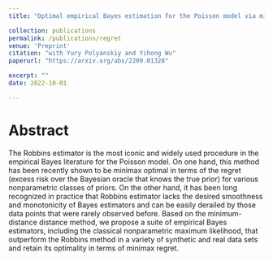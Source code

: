 ```yaml
---
title: "Optimal empirical Bayes estimation for the Poisson model via minimum-distance methods"

collection: publications
permalink: /publications/regret
venue: 'Preprint'
citation: "with Yury Polyanskiy and Yihong Wu"
paperurl: "https://arxiv.org/abs/2209.01328"

excerpt: ""
date: 2022-10-01

---
```

Abstract
========

The Robbins estimator is the most iconic and widely used procedure in the empirical Bayes literature for the Poisson model. On one hand, this method has been recently shown to be minimax optimal in terms of the regret (excess risk over the Bayesian oracle that knows the true prior) for various nonparametric classes of priors. On the other hand, it has been long recognized in practice that Robbins estimator lacks the desired smoothness and monotonicity of Bayes estimators and can be easily derailed by those data points that were rarely observed before. Based on the minimum-distance distance method, we propose a suite of empirical Bayes estimators, including the classical nonparametric maximum likelihood, that outperform the Robbins method in a variety of synthetic and real data sets and retain its optimality in terms of minimax regret.

